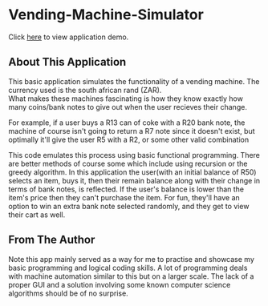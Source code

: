 # Vending-Machine-Simulator

Click [here](https://kwazizungu.github.io/Vending-Machine-Simulator/) to view application demo.

## About This Application
This basic application simulates the functionality of a vending machine. The currency used is the south african rand (ZAR). <br>
What makes these machines fascinating is how they know exactly how many coins/bank notes to give out when the user recieves their change. <br>
<p> For example, if a user buys a R13 can of coke with a R20 bank note, the machine of course isn't going to return a R7 note since it doesn't exist, 
  but optimally it'll give the user R5 with a R2, or some other valid combination </p>
<p> This code emulates this process using basic functional programming. There are better methods of course some which include using recursion or the greedy algorithm.
In this application the user(with an initial balance of R50) selects an item, buys it, then their remain balance along with their change in terms of bank notes, is reflected.
If the user's balance is lower than the item's price then they can't purchase the item. For fun, they'll have an option to win an extra bank note selected randomly, and they get to
view their cart as well.</p>

## From The Author
<p> Note this app mainly served as a way for me to practise and showcase my basic programming and logical coding skills. A lot of programming deals with machine automation
similar to this but on a larger scale. The lack of a proper GUI and a solution involving some known computer science algorithms should be of no surprise.</p>
